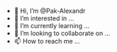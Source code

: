 - 👋 Hi, I’m @Pak-Alexandr
- 👀 I’m interested in ...
- 🌱 I’m currently learning ...
- 💞️ I’m looking to collaborate on ...
- 📫 How to reach me ...

<!---
Pak-Alexandr/Pak-Alexandr is a ✨ special ✨ repository because its `README.md` (this file) appears on your GitHub profile.
You can click the Preview link to take a look at your changes.
--->
